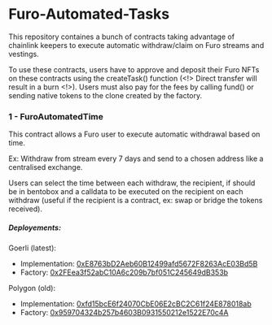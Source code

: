 # Furo-Automated-Tasks

This repository containes a bunch of contracts taking advantage of chainlink keepers to execute automatic withdraw/claim on Furo streams and vestings.

To use these contracts, users have to approve and deposit their Furo NFTs on these contracts using the createTask() function (<!> Direct transfer will result in a burn <!>).
Users must also pay for the fees by calling fund() or sending native tokens to the clone created by the factory.

### 1 - FuroAutomatedTime

This contract allows a Furo user to execute automatic withdrawal based on time.

Ex: Withdraw from stream every 7 days and send to a chosen address like a centralised exchange.

Users can select the time between each withdraw, the recipient, if should be in bentobox and a calldata to be executed on the recipient on each withdraw (useful if the recipient is a contract, ex: swap or bridge the tokens received).

##### Deployements: 
Goerli (latest):
-  Implementation: [0xE8763bD2Aeb60B12499afd5672F8263AcE03Bd5B](https://goerli.etherscan.io/address/0xE8763bD2Aeb60B12499afd5672F8263AcE03Bd5B)
-  Factory: [0x2FEea3f52abC10A6c209b7bf051C245649dB353b](https://goerli.etherscan.io/address/0x2FEea3f52abC10A6c209b7bf051C245649dB353b)
  
Polygon (old):
-  Implementation: [0xfd15bcE6f24070CbE06E2cBC2C61f24E878018ab](https://polygonscan.com/address/0xfd15bcE6f24070CbE06E2cBC2C61f24E878018ab)
-  Factory: [0x959704324b257b4603B0931550212e1522E70c4A](https://polygonscan.com/address/0x959704324b257b4603B0931550212e1522E70c4A)
